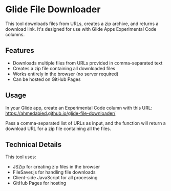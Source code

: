 # Glide File Downloader

This tool downloads files from URLs, creates a zip archive, and returns a download link. It's designed for use with Glide Apps Experimental Code columns.

## Features

- Downloads multiple files from URLs provided in comma-separated text
- Creates a zip file containing all downloaded files
- Works entirely in the browser (no server required)
- Can be hosted on GitHub Pages

## Usage

In your Glide app, create an Experimental Code column with this URL:
https://ahmedabied.github.io/glide-file-downloader/

Pass a comma-separated list of URLs as input, and the function will return a download URL for a zip file containing all the files.

## Technical Details

This tool uses:
- JSZip for creating zip files in the browser
- FileSaver.js for handling file downloads
- Client-side JavaScript for all processing
- GitHub Pages for hosting

